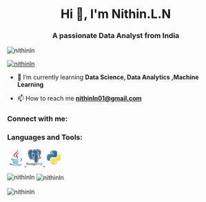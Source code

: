 
<h1 align="center">Hi 👋, I'm Nithin.L.N</h1>
<h3 align="center">A passionate Data Analyst from India</h3>

<p align="left"> <img src="https://komarev.com/ghpvc/?username=nithinln&label=Profile%20views&color=0e75b6&style=flat" alt="nithinln" /> </p>

<p align="left"> <a href="https://github.com/ryo-ma/github-profile-trophy"><img src="https://github-profile-trophy.vercel.app/?username=nithinln" alt="nithinln" /></a> </p>

- 🌱 I’m currently learning **Data Science, Data Analytics ,Machine Learning**

- 📫 How to reach me **nithinln01@gmail.com**

<h3 align="left">Connect with me:</h3>
<p align="left">
</p>

<h3 align="left">Languages and Tools:</h3>
<p align="left"> <a href="https://www.java.com" target="_blank" rel="noreferrer"> <img src="https://raw.githubusercontent.com/devicons/devicon/master/icons/java/java-original.svg" alt="java" width="40" height="40"/> </a> <a href="https://www.postgresql.org" target="_blank" rel="noreferrer"> <img src="https://raw.githubusercontent.com/devicons/devicon/master/icons/postgresql/postgresql-original-wordmark.svg" alt="postgresql" width="40" height="40"/> </a> <a href="https://www.python.org" target="_blank" rel="noreferrer"> <img src="https://raw.githubusercontent.com/devicons/devicon/master/icons/python/python-original.svg" alt="python" width="40" height="40"/> </a> </p>

<p><img align="left" src="https://github-readme-stats.vercel.app/api/top-langs?username=nithinln&show_icons=true&locale=en&layout=compact" alt="nithinln" /></p>

<p>&nbsp;<img align="center" src="https://github-readme-stats.vercel.app/api?username=nithinln&show_icons=true&locale=en" alt="nithinln" /></p>

<p><img align="center" src="https://github-readme-streak-stats.herokuapp.com/?user=nithinln&" alt="nithinln" /></p>
